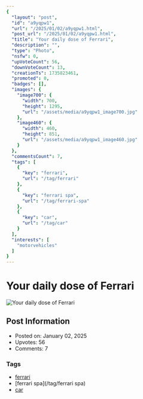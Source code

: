```yaml
---
{
  "layout": "post",
  "id": "a9yqpw1",
  "url": "/2025/01/02/a9yqpw1.html",
  "post_url": "/2025/01/02/a9yqpw1.html",
  "title": "Your daily dose of Ferrari",
  "description": "",
  "type": "Photo",
  "nsfw": 0,
  "upVoteCount": 56,
  "downVoteCount": 13,
  "creationTs": 1735823461,
  "promoted": 0,
  "badges": [],
  "images": {
    "image700": {
      "width": 700,
      "height": 1295,
      "url": "/assets/media/a9yqpw1_image700.jpg"
    },
    "image460": {
      "width": 460,
      "height": 851,
      "url": "/assets/media/a9yqpw1_image460.jpg"
    }
  },
  "commentsCount": 7,
  "tags": [
    {
      "key": "ferrari",
      "url": "/tag/ferrari"
    },
    {
      "key": "ferrari spa",
      "url": "/tag/ferrari-spa"
    },
    {
      "key": "car",
      "url": "/tag/car"
    }
  ],
  "interests": [
    "motorvehicles"
  ]
}
---
```


# Your daily dose of Ferrari

![Your daily dose of Ferrari](/assets/media/a9yqpw1_image700.jpg)

## Post Information

- Posted on: January 02, 2025
- Upvotes: 56
- Comments: 7

### Tags

- [ferrari](/tag/ferrari)
- [ferrari spa](/tag/ferrari spa)
- [car](/tag/car)

